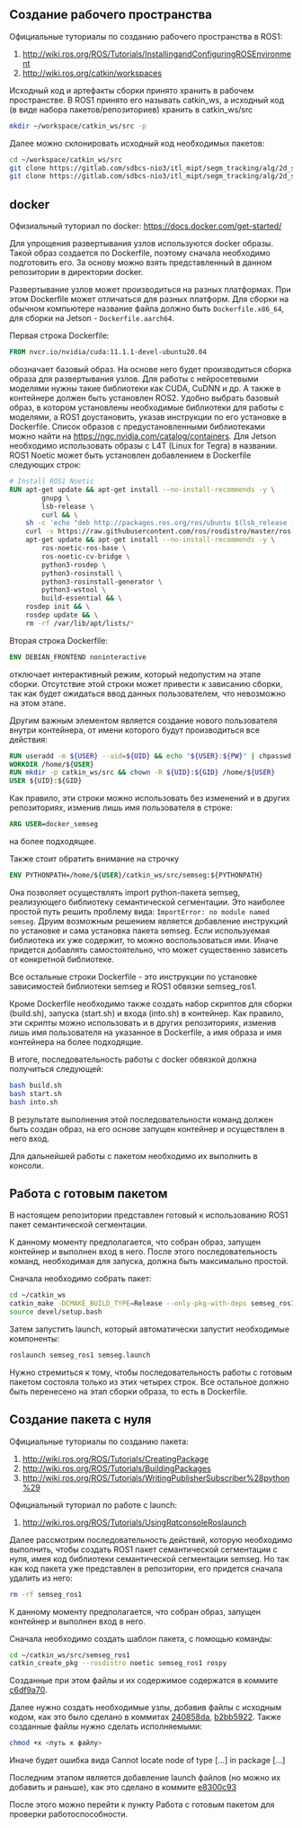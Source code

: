 ## Создание рабочего пространства

Официальные туториалы по созданию рабочего пространства в ROS1: 
1. http://wiki.ros.org/ROS/Tutorials/InstallingandConfiguringROSEnvironment
2. http://wiki.ros.org/catkin/workspaces

Исходный код и артефакты сборки принято хранить в рабочем пространстве. В ROS1 принято его называть catkin_ws, а исходный код (в виде набора пакетов/репозиториев) хранить в catkin_ws/src
```bash
mkdir ~/workspace/catkin_ws/src -p
```

Далее можно склонировать исходный код необходимых пакетов:
```bash
cd ~/workspace/catkin_ws/src
git clone https://gitlab.com/sdbcs-nio3/itl_mipt/segm_tracking/alg/2d_segmentation/semseg.git
git clone https://gitlab.com/sdbcs-nio3/itl_mipt/segm_tracking/alg/2d_segmentation/semseg_ros1.git
```


## docker

Офизиальный туториал по docker: https://docs.docker.com/get-started/

Для упрощения развертывания узлов используются docker образы. Такой образ создается по Dockerfile, поэтому сначала необходимо подготовить его. За основу можно взять представленный в данном репозитории в директории docker.

Развертывание узлов может производиться на разных платформах. При этом Dockerfile может отличаться для разных платформ. Для сборки на обычном компьютере название файла должно быть `Dockerfile.x86_64`, для сборки на Jetson - `Dockerfile.aarch64`.

Первая строка Dockerfile:
```dockerfile
FROM nvcr.io/nvidia/cuda:11.1.1-devel-ubuntu20.04
```
обозначает базовый образ. На основе него будет производиться сборка образа для развертывания узлов. Для работы с нейросетевыми моделями нужны такие библиотеки как CUDA, CuDNN и др. А также в контейнере должен быть установлен ROS2. Удобно выбрать базовый образ, в котором установлены необходимые библиотеки для работы с моделями, а ROS1 доустановить, указав инструкции по его установке в Dockerfile. Список образов с предустановленными библиотеками можно найти на https://ngc.nvidia.com/catalog/containers. Для Jetson необходимо использовать образы с L4T (Linux for Tegra) в названии. ROS1 Noetic может быть установлен добавлением в Dockerfile следующих строк:
```dockerfile
# Install ROS1 Noetic
RUN apt-get update && apt-get install --no-install-recommends -y \
        gnupg \
        lsb-release \
        curl && \
    sh -c 'echo "deb http://packages.ros.org/ros/ubuntu $(lsb_release -sc) main" > /etc/apt/sources.list.d/ros-latest.list' && \
    curl -s https://raw.githubusercontent.com/ros/rosdistro/master/ros.asc | apt-key add - && \
    apt-get update && apt-get install --no-install-recommends -y \
        ros-noetic-ros-base \
        ros-noetic-cv-bridge \
        python3-rosdep \
        python3-rosinstall \
        python3-rosinstall-generator \
        python3-wstool \
        build-essential && \
    rosdep init && \
    rosdep update && \
    rm -rf /var/lib/apt/lists/*
```

Вторая строка Dockerfile:
```dockerfile
ENV DEBIAN_FRONTEND noninteractive
```
отключает интерактивный режим, который недопустим на этапе сборки. Отсутствие этой строки может привести к зависанию сборки, так как будет ожидаться ввод данных пользователем, что невозможно на этом этапе.

Другим важным элементом является создание нового пользователя внутри контейнера, от имени которого будут производиться все действия:
```dockerfile
RUN useradd -m ${USER} --uid=${UID} && echo "${USER}:${PW}" | chpasswd && adduser ${USER} sudo
WORKDIR /home/${USER}
RUN mkdir -p catkin_ws/src && chown -R ${UID}:${GID} /home/${USER}
USER ${UID}:${GID}
```
Как правило, эти строки можно использовать без изменений и в других репозиториях, изменив лишь имя пользователя в строке:
```dockerfile
ARG USER=docker_semseg
```
на более подходящее.

Также стоит обратить внимание на строчку
```dockerfile
ENV PYTHONPATH=/home/${USER}/catkin_ws/src/semseg:${PYTHONPATH}
```
Она позволяет осуществлять import python-пакета semseg, реализующего библиотеку семантической сегментации. Это наиболее простой путь решить проблему вида: `ImportError: no module named semseg`. Друим возможным решением является добавление инструкций по установке и сама установка пакета semseg. Если используемая библиотека их уже содержит, то можно воспользоваться ими. Иначе придется добавлять самостоятельно, что может существенно зависеть от конкретной библиотеке.

Все остальные строки Dockerfile - это инструкции по установке зависимостей библиотеки semseg и ROS1 обвязки semseg_ros1.

Кроме Dockerfile необходимо также создать набор скриптов для сборки (build.sh), запуска (start.sh) и входа (into.sh) в контейнер. Как правило, эти скрипты можно использовать и в других репозиториях, изменив лишь имя пользователя на указанное в Dockerfile, а имя образа и имя контейнера на более подходящие.

В итоге, последовательность работы с docker обвязкой должна получиться следующей:
```bash
bash build.sh
bash start.sh
bash into.sh
```
В результате выполнения этой последовательности команд должен быть создан образ, на его основе запущен контейнер и осуществлен в него вход.

Для дальнейшей работы с пакетом необходимо их выполнить в консоли.


## Работа с готовым пакетом

В настоящем репозитории представлен готовый к использованию ROS1 пакет семантической сегментации. 

К данному моменту предполагается, что собран образ, запущен контейнер и выполнен вход в него. После этого последовательность команд, необходимая для запуска, должна быть максимально простой. 

Сначала необходимо собрать пакет:
```bash
cd ~/catkin_ws
catkin_make -DCMAKE_BUILD_TYPE=Release --only-pkg-with-deps semseg_ros1
source devel/setup.bash
```
Затем запустить launch, который автоматически запустит необходимые компоненты:
```bash
roslaunch semseg_ros1 semseg.launch
```

Нужно стремиться к тому, чтобы последовательность работы с готовым пакетом состояла только из этих четырех строк. Все остальное должно быть перенесено на этап сборки образа, то есть в Dockerfile.


## Создание пакета с нуля

Официальные туториалы по созданию пакета: 
1. http://wiki.ros.org/ROS/Tutorials/CreatingPackage
2. http://wiki.ros.org/ROS/Tutorials/BuildingPackages
3. http://wiki.ros.org/ROS/Tutorials/WritingPublisherSubscriber%28python%29

Официальный туториал по работе с launch: 
1. http://wiki.ros.org/ROS/Tutorials/UsingRqtconsoleRoslaunch

Далее рассмотрим последовательность действий, которую необходимо выполнить, чтобы создать ROS1 пакет семантической сегментации с нуля, имея код библиотеки семантической сегментации semseg. Но так как код пакета уже представлен в репозитории, его придется сначала удалить из него:
```bash
rm -rf semseg_ros1
```

К данному моменту предполагается, что собран образ, запущен контейнер и выполнен вход в него.

Сначала необходимо создать шаблон пакета, с помощью команды:
```bash
cd ~/catkin_ws/src/semseg_ros1
catkin_create_pkg --rosdistro noetic semseg_ros1 rospy
```
Созданные при этом файлы и их содержимое содержатся в коммите [c6df9a70](https://gitlab.com/sdbcs-nio3/itl_mipt/segm_tracking/alg/2d_segmentation/semseg_ros1/-/commit/c6df9a7086c82e4c8920a7b99d31379028d45744).

Далее нужно создать необходимые узлы, добавив файлы с исходным кодом, как это было сделано в коммитах [240858da](https://gitlab.com/sdbcs-nio3/itl_mipt/segm_tracking/alg/2d_segmentation/semseg_ros1/-/commit/240858dacf87a799d8ada6076ab9a1b8d1483120), [b2bb5922](https://gitlab.com/sdbcs-nio3/itl_mipt/segm_tracking/alg/2d_segmentation/semseg_ros1/-/commit/b2bb5922c561e8e86f1a0eadfb02cadf03384de1). Также созданные файлы нужно сделать исполняемыми:
```bash
chmod +x <путь к файлу>
```
Иначе будет ошибка вида Cannot locate node of type [...] in package [...]

Последним этапом является добавление launch файлов (но можно их добавить и раньше), как это сделано в коммите [e8300c93](https://gitlab.com/sdbcs-nio3/itl_mipt/segm_tracking/alg/2d_segmentation/semseg_ros1/-/commit/e8300c935627cf4d5aac05bbff800f973b77f1ff)

После этого можно перейти к пункту Работа с готовым пакетом для проверки работоспособности.
